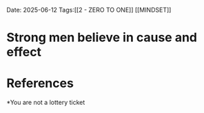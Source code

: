 Date: 2025-06-12
Tags:[[2 - ZERO TO ONE]] [[MINDSET]] 

# Strong men believe in cause and effect

# References 
*You are not a lottery ticket 